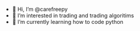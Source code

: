 - 👋 Hi, I’m @carefreepy
- 👀 I’m interested in trading and trading algoritims
- 🌱 I’m currently learning how to code python

<!---
carefreepy/carefreepy is a ✨ special ✨ repository because its `README.md` (this file) appears on your GitHub profile.
You can click the Preview link to take a look at your changes.
--->
